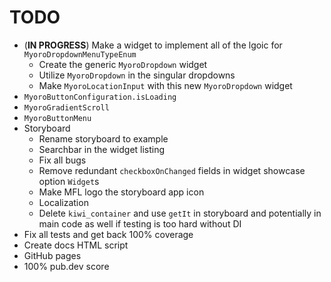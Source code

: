 # TODO

- (**IN PROGRESS**) Make a widget to implement all of the lgoic for `MyoroDropdownMenuTypeEnum`
  - Create the generic `MyoroDropdown` widget
  - Utilize `MyoroDropdown` in the singular dropdowns
  - Make `MyoroLocationInput` with this new `MyoroDropdown` widget
- `MyoroButtonConfiguration.isLoading`
- `MyoroGradientScroll`
- `MyoroButtonMenu`
- Storyboard
  - Rename storyboard to example
  - Searchbar in the widget listing
  - Fix all bugs
  - Remove redundant `checkboxOnChanged` fields in widget showcase option `Widget`s
  - Make MFL logo the storyboard app icon
  - Localization
  - Delete `kiwi_container` and use `getIt` in storyboard and potentially in main code as well if testing is too hard without DI
- Fix all tests and get back 100% coverage
- Create docs HTML script
- GitHub pages
- 100% pub.dev score
